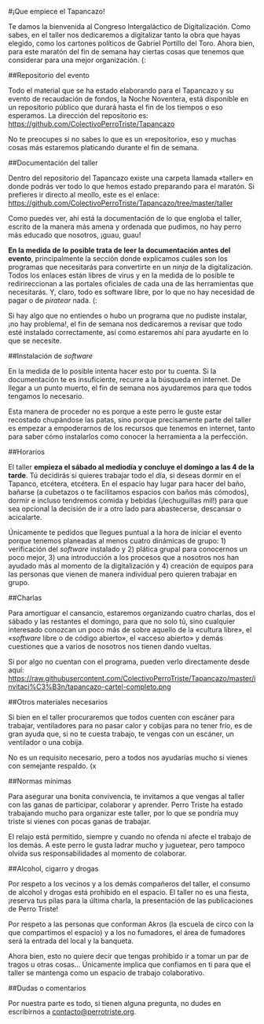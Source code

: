 #¡Que empiece el Tapancazo!

Te damos la bienvenida al Congreso Intergaláctico de Digitalización. Como sabes, en el taller nos dedicaremos a digitalizar tanto la obra que hayas elegido, como los cartones políticos de Gabriel Portillo del Toro. Ahora bien, para este maratón del fin de semana hay ciertas cosas que tenemos que considerar para una mejor organización. (:

##Repositorio del evento

Todo el material que se ha estado elaborando para el Tapancazo y su evento de recaudación de fondos, la Noche Noventera, está disponible en un repositorio público que durará hasta el fin de los tiempos o eso esperamos. La dirección del repositorio es: https://github.com/ColectivoPerroTriste/Tapancazo

No te preocupes si no sabes lo que es un «repositorio», eso y muchas cosas más estaremos platicando durante el fin de semana.

##Documentación del taller

Dentro del repositorio del Tapancazo existe una carpeta llamada «taller» en donde podrás ver todo lo que hemos estado preparando para el maratón. Si prefieres ir directo al meollo, este es el enlace: https://github.com/ColectivoPerroTriste/Tapancazo/tree/master/taller

Como puedes ver, ahí está la documentación de lo que engloba el taller, escrito de la manera más amena y ordenada que pudimos, no hay perro más educado que nosotros, ¡guau, guau!

**En la medida de lo posible trata de leer la documentación antes del evento**, principalmente la sección donde explicamos cuáles son los programas que necesitarás para convertirte en un *ninja* de la digitalización. Todos los enlaces están libres de virus y en la medida de lo posible te redirireccionan a las portales oficiales de cada una de las herramientas que necesitarás. Y, claro, todo es software libre, por lo que no hay necesidad de pagar o de *piratear* nada. (:

Si hay algo que no entiendes o hubo un programa que no pudiste instalar, ¡no hay problema!, el fin de semana nos dedicaremos a revisar que todo esté instalado correctamente, así como estaremos ahí para ayudarte en lo que se necesite.

##Instalación de *software*

En la medida de lo posible intenta hacer esto por tu cuenta. Si la documentación te es insuficiente, recurre a la búsqueda en internet. De llegar a un punto muerto, el fin de semana nos ayudaremos para que todos tengamos lo necesario.

Esta manera de proceder no es porque a este perro le guste estar recostado chupándose las patas, sino porque precisamente parte del taller es empezar a empoderarnos de los recursos que tenemos en internet, tanto para saber cómo instalarlos como conocer la herramienta a la perfección.

##Horarios

El taller **empieza el sábado al mediodía y concluye el domingo a las 4 de la tarde**. Tú decidirás si quieres trabajar todo el día, si deseas dormir en el Tapanco, etcétera, etcétera. En el espacio hay lugar para hacer del baño, bañarse (a cubetazos o te facilitamos espacios con baños más cómodos), dormir e incluso tendremos comida y bebidas (¡lechuguillas mil!) para que sea opcional la decisión de ir a otro lado para abastecerse, descansar o acicalarte.

Únicamente te pedidos que llegues puntual a la hora de iniciar el evento porque tenemos planeadas al menos cuatro dinámicas de grupo: 1) verificación del *software* instalado y 2) plática grupal para conocernos un poco mejor, 3) una introducción a los procesos que a nosotros nos han ayudado más al momento de la digitalización y 4) creación de equipos para las personas que vienen de manera individual pero quieren trabajar en grupo.

##Charlas

Para amortiguar el cansancio, estaremos organizando cuatro charlas, dos el sábado y las restantes el domingo, para que no solo tú, sino cualquier interesado conozcan un poco más de sobre aquello de la «cultura libre», el «*software* libre o de código abierto», el «acceso abierto» y demás cuestiones que a varios de nosotros nos tienen dando vueltas.

Si por algo no cuentan con el programa, pueden verlo directamente desde aquí: https://raw.githubusercontent.com/ColectivoPerroTriste/Tapancazo/master/invitaci%C3%B3n/tapancazo-cartel-completo.png

##Otros materiales necesarios

Si bien en el taller procuraremos que todos cuenten con escáner para trabajar, ventiladores para no pasar calor y cobijas para no tener frío, es de gran ayuda que, si no te cuesta trabajo, te vengas con un escáner, un ventilador o una cobija.

No es un requisito necesario, pero a todos nos ayudarías mucho si vienes con semejante respaldo. (x

##Normas mínimas

Para asegurar una bonita convivencia, te invitamos a que vengas al taller con las ganas de participar, colaborar y aprender. Perro Triste ha estado trabajando mucho para organizar este taller, por lo que se pondría muy triste si vienes con pocas ganas de trabajar.

El relajo está permitido, siempre y cuando no ofenda ni afecte el trabajo de los demás. A este perro le gusta ladrar mucho y juguetear, pero tampoco olvida sus responsabilidades al momento de colaborar.

##Alcohol, cigarro y drogas

Por respeto a los vecinos y a los demás compañeros del taller, el consumo de alcohol y drogas está prohibido en el espacio. El taller no es una fiesta, ¡reserva tus pilas para la última charla, la presentación de las publicaciones de Perro Triste!

Por respeto a las personas que conforman Akros (la escuela de circo con la que compartimos el espacio) y a los no fumadores, el área de fumadores será la entrada del local y la banqueta.

Ahora bien, esto no quiere decir que tengas prohibido ir a tomar un par de tragos u otras cosas… Únicamente implica que confiamos en ti para que el taller se mantenga como un espacio de trabajo colaborativo.

##Dudas o comentarios

Por nuestra parte es todo, si tienen alguna pregunta, no dudes en escribirnos a contacto@perrotriste.org.